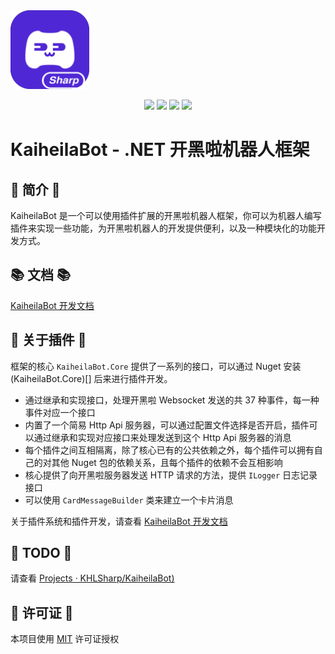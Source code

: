 <img width="25%" src="khlsharp.svg" alt="logo">

<p style="text-align: center">
  <img src="https://img.shields.io/github/license/LiamSho/KaiheilaBot?style=flat-square">
  <img src="https://img.shields.io/nuget/v/KaiheilaBot.Core?style=flat-square">
  <img src="https://img.shields.io/github/last-commit/KHLSharp/KaiheilaBot/dev?label=%22dev%22%20brach%20commit&style=flat-square">
  <img src="https://img.shields.io/github/workflow/status/KHLSharp/KaiheilaBot/dotnet-build?style=flat-square">
</p>

# KaiheilaBot - .NET 开黑啦机器人框架

## :robot: 简介 :robot:

KaiheilaBot 是一个可以使用插件扩展的开黑啦机器人框架，你可以为机器人编写插件来实现一些功能，为开黑啦机器人的开发提供便利，以及一种模块化的功能开发方式。

## :books: 文档 :books:

[KaiheilaBot 开发文档](https://khlsharp.github.io/khlsharp-documents/)

## :electric_plug: 关于插件 :electric_plug:

框架的核心 `KaiheilaBot.Core` 提供了一系列的接口，可以通过 Nuget 安装 (KaiheilaBot.Core)[] 后来进行插件开发。

* 通过继承和实现接口，处理开黑啦 Websocket 发送的共 37 种事件，每一种事件对应一个接口
* 内置了一个简易 Http Api 服务器，可以通过配置文件选择是否开启，插件可以通过继承和实现对应接口来处理发送到这个 Http Api 服务器的消息
* 每个插件之间互相隔离，除了核心已有的公共依赖之外，每个插件可以拥有自己的对其他 Nuget 包的依赖关系，且每个插件的依赖不会互相影响
* 核心提供了向开黑啦服务器发送 HTTP 请求的方法，提供 `ILogger` 日志记录接口
* 可以使用 `CardMessageBuilder` 类来建立一个卡片消息

关于插件系统和插件开发，请查看 [KaiheilaBot 开发文档](https://khlsharp.github.io/khlsharp-documents/)

## :calendar: TODO :calendar:

请查看 [Projects · KHLSharp/KaiheilaBot)](https://github.com/KHLSharp/KaiheilaBot/projects)

## :book: 许可证 :book:

本项目使用 [MIT](./LICENSE) 许可证授权
